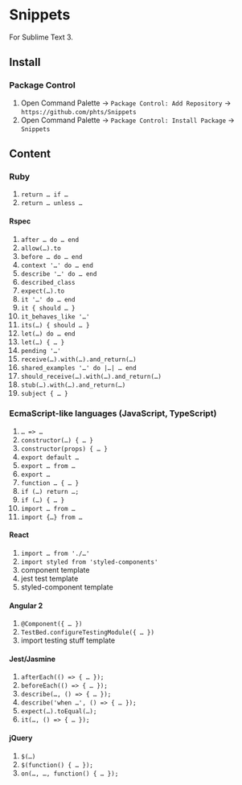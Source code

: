 # Snippets

For Sublime Text 3.

## Install

### Package Control

1. Open Command Palette &rarr; `Package Control: Add Repository` &rarr; `https://github.com/phts/Snippets`
2. Open Command Palette &rarr; `Package Control: Install Package` &rarr; `Snippets`

## Content

### Ruby

1. `return … if …`
1. `return … unless …`

#### Rspec

1. `after … do … end`
1. `allow(…).to`
1. `before … do … end`
1. `context '…' do … end`
1. `describe '…' do … end`
1. `described_class`
1. `expect(…).to`
1. `it '…' do … end`
1. `it { should … }`
1. `it_behaves_like '…'`
1. `its(…) { should … }`
1. `let(…) do … end`
1. `let(…) { … }`
1. `pending '…'`
1. `receive(…).with(…).and_return(…)`
1. `shared_examples '…' do |…| … end`
1. `should_receive(…).with(…).and_return(…)`
1. `stub(…).with(…).and_return(…)`
1. `subject { … }`

### EcmaScript-like languages (JavaScript, TypeScript)

1. `… => …`
1. `constructor(…) { … }`
1. `constructor(props) { … }`
1. `export default …`
1. `export … from …`
1. `export …`
1. `function … { … }`
1. `if (…) return …;`
1. `if (…) { … }`
1. `import … from …`
1. `import {…} from …`

#### React

1. `import … from './…'`
1. `import styled from 'styled-components'`
1. component template
1. jest test template
1. styled-component template

#### Angular 2

1. `@Component({ … })`
1. `TestBed.configureTestingModule({ … })`
1. import testing stuff template

#### Jest/Jasmine

1. `afterEach(() => { … });`
1. `beforeEach(() => { … });`
1. `describe(…, () => { … });`
1. `describe('when …', () => { … });`
1. `expect(…).toEqual(…);`
1. `it(…, () => { … });`

#### jQuery

1. `$(…)`
1. `$(function() { … });`
1. `on(…, …, function() { … });`

